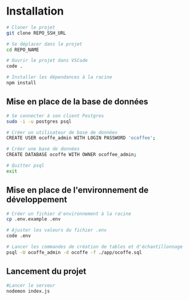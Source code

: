 # Installation

```bash
# Cloner le projet
git clone REPO_SSH_URL

# Se déplacer dans le projet
cd REPO_NAME

# Ouvrir le projet dans VSCode
code .

# Installer les dépendances à la racine
npm install
```

## Mise en place de la base de données

```bash
# Se connecter à son client Postgres
sudo -i -u postgres psql

# Créer un utilisateur de base de données
CREATE USER ocoffe_admin WITH LOGIN PASSWORD 'ocoffee';

# Créer une base de données
CREATE DATABASE ocoffe WITH OWNER ocoffee_admin;

# Quitter psql
exit
```

## Mise en place de l'environnement de développement

```bash
# Créer un fichier d'environnement à la racine
cp .env.example .env

# Ajuster les valeurs du fichier .env
code .env

# Lancer les commandes de création de tables et d'échantillonnage
psql -U ocoffe_admin -d ocoffe -f ./app/ocoffe.sql
```

## Lancement du projet

```bash
#Lancer le serveur
nodemon index.js
```
